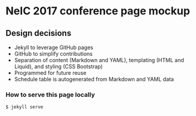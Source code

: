 # NeIC 2017 conference page mockup

## Design decisions

- Jekyll to leverage GitHub pages
- GitHub to simplify contributions
- Separation of content (Markdown and YAML), templating (HTML and Liquid), and styling (CSS Bootstrap)
- Programmed for future reuse
- Schedule table is autogenerated from Markdown and YAML data

### How to serve this page locally

```
$ jekyll serve
```
